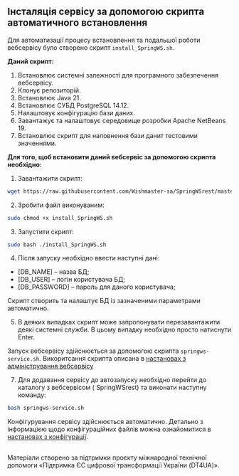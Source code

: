 ## Інсталяція сервісу за допомогою скрипта автоматичного встановлення

Для автоматизації процесу встановлення та подальшої роботи вебсервісу було створено скрипт `install_SpringWS.sh`.

**Даний скрипт:**

1. Встановлює системні залежності для програмного забезпечення вебсервісу.
2. Клонує репозиторій.
3. Встановлює Java 21.
4. Встановлює СУБД PostgreSQL 14.12.
6. Налаштовує конфігурацію бази даних.
7. Завантажує та налаштовує середовище розробки Apache NetBeans 19.
8. Встановлює скрипт для наповнення бази данит тестовими значеннями.

**Для того, щоб встановити даний вебсервіс за допомогою скрипта необхідно:**

1. Завантажити скрипт:

```bash
wget https://raw.githubusercontent.com/Wishmaster-sa/SpringWSrest/master/install_SpringWS.sh
```

2. Зробити файл виконуваним:

```bash
sudo chmod +x install_SpringWS.sh
``` 

3. Запустити скрипт:

```bash
sudo bash ./install_SpringWS.sh
```

4. Після запуску необхідно ввести наступні дані:
- [DB_NAME] – назва БД;
- [DB_USER] – логін користувача БД;
- [DB_PASSWORD] – пароль для даного користувача;

Скрипт створить та налаштує БД із зазначеними параметрами автоматично.

5. В деяких випадках скрипт може запропонувати перезавантажити деякі системні служби. В цьому випадку необхідно просто натиснути Enter.

Запуск вебсервісу здійснюється за допомогою скрипта `springws-service.sh`. Викоритсання скрипта описана в [настановах з адміністрування вебсервісу](./README.md#Адміністрування-сервісу) 




7. Для додавання сервісу до автозапуску необхідно перейти до каталогу з вебсервісом ( SpringWSrest) та виконати наступну команду:

```bash
bash springws-service.sh
```


Конфігурування сервісу здійснюється автоматично. Детально з інформацією щодо конфігураційних файлів можна ознайомитися в [настановах з конфігурації](./configuration.md).

##
Матеріали створено за підтримки проєкту міжнародної технічної допомоги «Підтримка ЄС цифрової трансформації України (DT4UA)».
